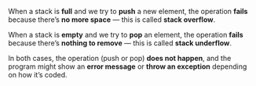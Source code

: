 
When a stack is **full** and we try to **push** a new element, the operation **fails** because there’s **no more space** — this is called **stack overflow**.

When a stack is **empty** and we try to **pop** an element, the operation **fails** because there’s **nothing to remove** — this is called **stack underflow**.

In both cases, the operation (push or pop) **does not happen**, and the program might show an **error message** or **throw an exception** depending on how it’s coded.